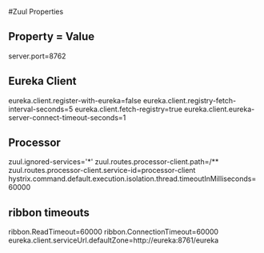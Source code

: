 #Zuul Properties

## Property = Value

server.port=8762
## Eureka Client
eureka.client.register-with-eureka=false
eureka.client.registry-fetch-interval-seconds=5
eureka.client.fetch-registry=true
eureka.client.eureka-server-connect-timeout-seconds=1
## Processor
zuul.ignored-services='*'
zuul.routes.processor-client.path=/**
zuul.routes.processor-client.service-id=processor-client
hystrix.command.default.execution.isolation.thread.timeoutInMilliseconds=60000
## ribbon timeouts
ribbon.ReadTimeout=60000
ribbon.ConnectionTimeout=60000
eureka.client.serviceUrl.defaultZone=http://eureka:8761/eureka

